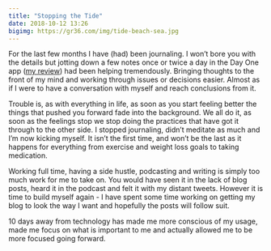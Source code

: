 ```yaml
---
title: "Stopping the Tide"
date: 2018-10-12 13:26
bigimg: https://gr36.com/img/tide-beach-sea.jpg
---
```

For the last few months I have (had) been journaling. I won’t bore you with the details but jotting down a few notes once or twice a day in the Day One app ([my review](https://gr36.com/2017-12-20-day-one-review/)) had been helping tremendously. Bringing thoughts to the front of my mind and working through issues or decisions easier. Almost as if I were to have a conversation with myself and reach conclusions from it.

Trouble is, as with everything in life, as soon as you start feeling better the things that pushed you forward fade into the background. We all do it, as soon as the feelings stop we stop doing the practices that have got it through to the other side. I stopped journaling, didn’t meditate as much and I’m now kicking myself. It isn’t the first time, and won’t be the last as it happens for everything from exercise and weight loss goals to taking medication.

Working full time, having a side hustle, podcasting and writing is simply too much work for me to take on. You would have seen it in the lack of blog posts, heard it in the podcast and felt it with my distant tweets. However it is time to build myself again - I have spent some time working on getting my blog to look the way I want and hopefully the posts will follow suit.

10 days away from technology has made me more conscious of my usage, made me focus on what is important to me and actually allowed me to be more focused going forward.
